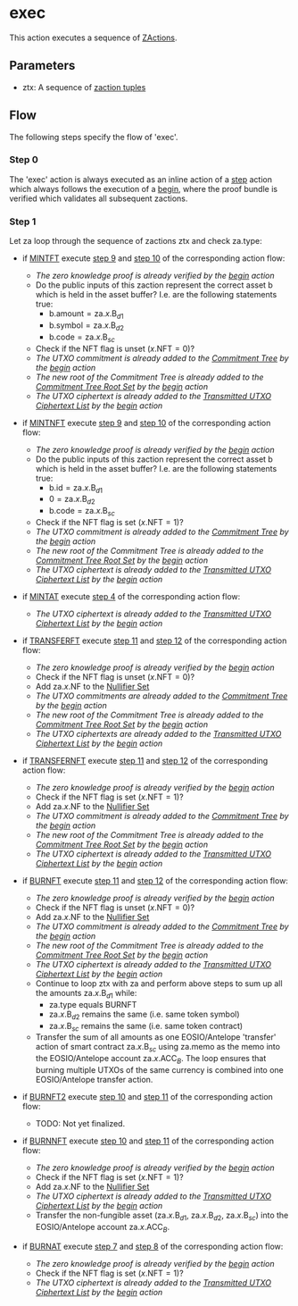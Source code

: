 # exec
This action executes a sequence of [ZActions](../zactions.md).

## Parameters
- $\mathsf{ztx}$: A sequence of [zaction tuples](../proof-bundling.md#zactions-as-eosioantelope-action-parameters)

## Flow
The following steps specify the flow of 'exec'.

### Step 0
The 'exec' action is always executed as an inline action of a [step](step.md) action which always follows the execution of a [begin](begin.md), where the proof bundle is verified which validates all subsequent zactions.

### Step 1
Let $\mathsf{za}$ loop through the sequence of zactions $\mathsf{ztx}$ and check $\mathsf{za.type}$:

- if [MINTFT](../zactions/mintft.md) execute [step 9](../zactions/mintft.md#step-9) and [step 10](../zactions/mintft.md#step-10) of the corresponding action flow:
  - *The zero knowledge proof is already verified by the [begin](begin.md) action*
  - Do the public inputs of this zaction represent the correct asset $\mathsf{b}$ which is held in the asset buffer? I.e. are the following statements true:
    - $\mathsf{b.amount} = \mathsf{za}.x.\mathsf{B}_{d1}$
    - $\mathsf{b.symbol} = \mathsf{za}.x.\mathsf{B}_{d2}$
    - $\mathsf{b.code} = \mathsf{za}.x.\mathsf{B}_{sc}$
  - Check if the NFT flag is unset ($x.\mathsf{NFT} = 0$)?
  - *The UTXO commitment is already added to the [Commitment Tree](../datasets.md#commitment-tree) by the [begin](begin.md) action*
  - *The new root of the Commitment Tree is already added to the [Commitment Tree Root Set](../datasets.md#commitment-tree-root-set) by the [begin](begin.md) action*
  - *The UTXO ciphertext is already added to the [Transmitted UTXO Ciphertext List](../datasets.md#transmitted-utxo-ciphertext-list) by the [begin](begin.md) action*

- if [MINTNFT](../zactions/mintnft.md) execute [step 9](../zactions/mintnft.md#step-9) and [step 10](../zactions/mintnft.md#step-10) of the corresponding action flow:
  - *The zero knowledge proof is already verified by the [begin](begin.md) action*
  - Do the public inputs of this zaction represent the correct asset $\mathsf{b}$ which is held in the asset buffer? I.e. are the following statements true:
    - $\mathsf{b.id} = \mathsf{za}.x.\mathsf{B}_{d1}$
    - $0 = \mathsf{za}.x.\mathsf{B}_{d2}$
    - $\mathsf{b.code} = \mathsf{za}.x.\mathsf{B}_{sc}$
  - Check if the NFT flag is set ($x.\mathsf{NFT} = 1$)?
  - *The UTXO commitment is already added to the [Commitment Tree](../datasets.md#commitment-tree) by the [begin](begin.md) action*
  - *The new root of the Commitment Tree is already added to the [Commitment Tree Root Set](../datasets.md#commitment-tree-root-set) by the [begin](begin.md) action*
  - *The UTXO ciphertext is already added to the [Transmitted UTXO Ciphertext List](../datasets.md#transmitted-utxo-ciphertext-list) by the [begin](begin.md) action*

- if [MINTAT](../zactions/mintat.md) execute [step 4](../zactions/mintat.md#step-4) of the corresponding action flow:
  - *The UTXO ciphertext is already added to the [Transmitted UTXO Ciphertext List](../datasets.md#transmitted-utxo-ciphertext-list) by the [begin](begin.md) action*

- if [TRANSFERFT](../zactions/transferft.md) execute [step 11](../zactions/transferft.md#step-11) and [step 12](../zactions/transferft.md#step-12) of the corresponding action flow:
  - *The zero knowledge proof is already verified by the [begin](begin.md) action*
  - Check if the NFT flag is unset ($x.\mathsf{NFT} = 0$)?
  - Add $\mathsf{za}.x.\mathsf{NF}$ to the [Nullifier Set](../datasets.md#nullifier-set)
  - *The UTXO commitments are already added to the [Commitment Tree](../datasets.md#commitment-tree) by the [begin](begin.md) action*
  - *The new root of the Commitment Tree is already added to the [Commitment Tree Root Set](../datasets.md#commitment-tree-root-set) by the [begin](begin.md) action*
  - *The UTXO ciphertexts are already added to the [Transmitted UTXO Ciphertext List](../datasets.md#transmitted-utxo-ciphertext-list) by the [begin](begin.md) action*

- if [TRANSFERNFT](../zactions/transfernft.md) execute [step 11](../zactions/transfernft.md#step-11) and [step 12](../zactions/transfernft.md#step-12) of the corresponding action flow:
  - *The zero knowledge proof is already verified by the [begin](begin.md) action*
  - Check if the NFT flag is set ($x.\mathsf{NFT} = 1$)?
  - Add $\mathsf{za}.x.\mathsf{NF}$ to the [Nullifier Set](../datasets.md#nullifier-set)
  - *The UTXO commitment is already added to the [Commitment Tree](../datasets.md#commitment-tree) by the [begin](begin.md) action*
  - *The new root of the Commitment Tree is already added to the [Commitment Tree Root Set](../datasets.md#commitment-tree-root-set) by the [begin](begin.md) action*
  - *The UTXO ciphertext is already added to the [Transmitted UTXO Ciphertext List](../datasets.md#transmitted-utxo-ciphertext-list) by the [begin](begin.md) action*

- if [BURNFT](../zactions/burnft.md) execute [step 11](../zactions/burnft.md#step-11) and [step 12](../zactions/burnft.md#step-12) of the corresponding action flow:
  - *The zero knowledge proof is already verified by the [begin](begin.md) action*
  - Check if the NFT flag is unset ($x.\mathsf{NFT} = 0$)?
  - Add $\mathsf{za}.x.\mathsf{NF}$ to the [Nullifier Set](../datasets.md#nullifier-set)
  - *The UTXO commitment is already added to the [Commitment Tree](../datasets.md#commitment-tree) by the [begin](begin.md) action*
  - *The new root of the Commitment Tree is already added to the [Commitment Tree Root Set](../datasets.md#commitment-tree-root-set) by the [begin](begin.md) action*
  - *The UTXO ciphertext is already added to the [Transmitted UTXO Ciphertext List](../datasets.md#transmitted-utxo-ciphertext-list) by the [begin](begin.md) action*
  - Continue to loop $\mathsf{ztx}$ with $\mathsf{za}$ and perform above steps to sum up all the amounts $\mathsf{za}.x.\mathsf{B}_{d1}$ while:
    - $\mathsf{za.type}$ equals BURNFT
    - $\mathsf{za}.x.\mathsf{B}_{d2}$ remains the same (i.e. same token symbol)
    - $\mathsf{za}.x.\mathsf{B}_{sc}$ remains the same (i.e. same token contract)
  - Transfer the sum of all amounts as one EOSIO/Antelope 'transfer' action of smart contract $\mathsf{za}.x.\mathsf{B}_{sc}$ using $\mathsf{za}.\mathsf{memo}$ as the memo into the EOSIO/Antelope account $\mathsf{za}.x.\mathsf{ACC}_{B}$. The loop ensures that burning multiple UTXOs of the same currency is combined into one EOSIO/Antelope transfer action.

- if [BURNFT2](../zactions/burnft2.md) execute [step 10](../zactions/burnft2.md#step-10) and [step 11](../zactions/burnft2.md#step-11) of the corresponding action flow:
  - TODO: Not yet finalized.

- if [BURNNFT](../zactions/burnnft.md) execute [step 10](../zactions/burnnft.md#step-10) and [step 11](../zactions/burnnft.md#step-11) of the corresponding action flow:
  - *The zero knowledge proof is already verified by the [begin](begin.md) action*
  - Check if the NFT flag is set ($x.\mathsf{NFT} = 1$)?
  - Add $\mathsf{za}.x.\mathsf{NF}$ to the [Nullifier Set](../datasets.md#nullifier-set)
  - *The UTXO ciphertext is already added to the [Transmitted UTXO Ciphertext List](../datasets.md#transmitted-utxo-ciphertext-list) by the [begin](begin.md) action*
  - Transfer the non-fungible asset ($\mathsf{za}.x.\mathsf{B}_{d1}$, $\mathsf{za}.x.\mathsf{B}_{d2}$, $\mathsf{za}.x.\mathsf{B}_{sc}$) into the EOSIO/Antelope account $\mathsf{za}.x.\mathsf{ACC}_{B}$.

- if [BURNAT](../zactions/burnat.md) execute [step 7](../zactions/burnat.md#step-7) and [step 8](../zactions/burnat.md#step-8) of the corresponding action flow:
  - *The zero knowledge proof is already verified by the [begin](begin.md) action*
  - Check if the NFT flag is set ($x.\mathsf{NFT} = 1$)?
  - *The UTXO ciphertext is already added to the [Transmitted UTXO Ciphertext List](../datasets.md#transmitted-utxo-ciphertext-list) by the [begin](begin.md) action*